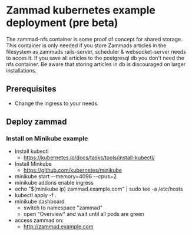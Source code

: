 # Zammad kubernetes example deployment (pre beta)

The zammad-nfs container is some proof of concept for shared storage. This
container is only needed if you store Zammads articles in the filesystem as
zammads rails-server, scheduler & websocket-server  needs to acces it. If you
save all articles to the postgresql db you don't need the nfs container.
Be aware that storing articles in db is discouraged on larger installations.


## Prerequisites

- Change the ingress to your needs.


## Deploy zammad

### Install on Minikube example

* Install kubectl
  * https://kubernetes.io/docs/tasks/tools/install-kubectl/
* Install Minkube
  * https://github.com/kubernetes/minikube
* minikube start --memory=4096 --cpus=2
* minikube addons enable ingress
* echo "$(minikube ip) zammad.example.com" | sudo tee -a /etc/hosts
* kubectl apply -f .
* minikube dashboard
  * switch to namespace "zammad"
  * open "Overview" and wait until all pods are green
* access zammad on:
  * http://zammad.example.com
